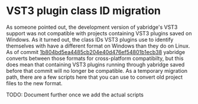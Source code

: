 # VST3 plugin class ID migration

As someone pointed out, the development version of yabridge's VST3 support was
not compatible with projects containing VST3 plugins saved on Windows. As it
turned out, the class IDs VST3 plugins use to identify themselves with have a
different format on Windows than they do on Linux. As of commit
[1b804bd5ea4485cb204e40d476ef54801b1ecb38](https://github.com/robbert-vdh/yabridge/commit/1b804bd5ea4485cb204e40d476ef54801b1ecb38)
yabridge converts between those formats for cross-platform compatibilty, but
this does mean that containing VST3 plugins running through yabridge saved
before that commit will no longer be compatible. As a temporary migration path,
there are a few scripts here that you can use to convert old project files to
the new format.

TODO: Document further once we add the actual scripts
